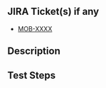 ## JIRA Ticket(s) if any

* [MOB-XXXX](https://iterable.atlassian.net/browse/MOB-XXXX)

## Description

## Test Steps